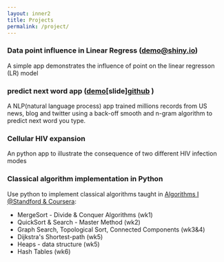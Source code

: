 ```yaml
---
layout: inner2
title: Projects
permalink: /project/
---
```



###  Data point influence in Linear Regress ([demo@shiny.io](https://biomystery.shinyapps.io/LRInfluenceApp/))

A simple app demonstrates the influence of point on the linear regresson
(LR) model

### predict next word app ([demo](https://biomystery.shinyapps.io/predNextWord/)[slide][github](https://github.com/biomystery/pred_next_word_app) )
 A NLP(natural language process) app trained millions records from US
 news, blog and twitter using a back-off smooth and n-gram algorithm to
 predict next word you type. 

### Cellular HIV expansion
An python app to illustrate the consequence of two different HIV
 infection modes

### Classical algorithm implementation in Python
Use python to implement classical algorithms taught in
[Algorithms I @Standford & Coursera](https://www.coursera.org/learn/algorithm-design-analysis):

* MergeSort - Divide & Conquer Algorithms (wk1) 
* QuickSort & Search - Master Method (wk2)
* Graph Search, Topological Sort, Connected Components (wk3&4)
* Dijkstra's Shortest-path (wk5)
* Heaps - data structure (wk5)
* Hash Tables (wk6)


